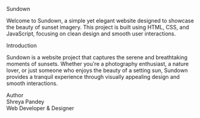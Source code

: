 Sundown

Welcome to Sundown, a simple yet elegant website designed to showcase the beauty of sunset imagery. 
This project is built using HTML, CSS, and JavaScript, focusing on clean design and smooth user interactions.


Introduction

Sundown is a website project that captures the serene and breathtaking moments of sunsets. Whether you're a photography enthusiast, a nature lover, or just someone who enjoys the beauty of a setting sun, Sundown provides a tranquil experience through visually appealing design and smooth interactions.



Author<br>
Shreya Pandey<br>
Web Developer & Designer
